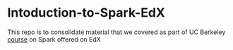 # Intoduction-to-Spark-EdX

This repo is to consolidate material that we covered as part of UC Berkeley [course](https://www.edx.org/course/introduction-apache-spark-uc-berkeleyx-cs105x) on Spark offered on EdX
